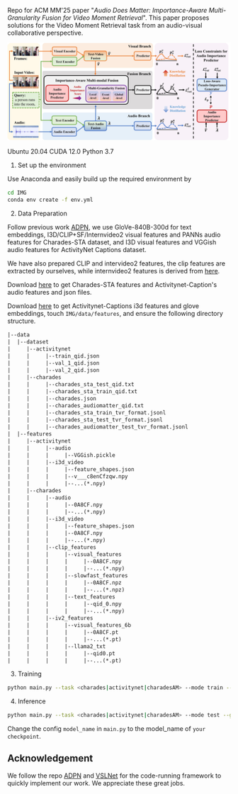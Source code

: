 
Repo for ACM MM'25 paper "*Audio Does Matter: Importance-Aware Multi-Granularity Fusion for Video Moment Retrieval*". This paper proposes solutions for the Video Moment Retrieval task from an audio-visual collaborative perspective.


![framework](figures/framework.jpg)


Ubuntu 20.04
CUDA 12.0
Python 3.7


1. Set up the environment

Use Anaconda and easily build up the required environment by

```bash
cd IMG
conda env create -f env.yml
```

2. Data Preparation

Follow previous work [ADPN](https://github.com/hlchen23/ADPN-MM), we use GloVe-840B-300d for text embeddings, I3D/CLIP+SF/Internvideo2 visual features and PANNs audio features for Charades-STA dataset, and I3D visual features and VGGish audio features for ActivityNet Captions dataset. 

We have also prepared CLIP and intervideo2 features, the clip features are extracted by ourselves, while internvideo2 features is derived from [here](https://huggingface.co/cg1177). 

Download [here](https://drive.google.com/drive/folders/1yu9-7SFVUKCbO1dgMcODGdaE1mIBkDsC?usp=sharing) to get Charades-STA features and Activitynet-Caption's audio features and json files. 

Download [here](https://mega.nz/folder/gv93jDSI#U9Qf1ZuKdP8cIJj5sdK0bw) to get Activitynet-Captions i3d features and glove embeddings, touch `IMG/data/features`, and ensure the following directory structure.

```
|--data
|  |--dataset
|     |--activitynet
|     |     |--train_qid.json
|     |     |--val_1_qid.json
|     |     |--val_2_qid.json
|     |--charades
|     |     |--charades_sta_test_qid.txt
|     |     |--charades_sta_train_qid.txt
|     |     |--charades.json
|     |     |--charades_audiomatter_qid.txt
|     |     |--charades_sta_train_tvr_format.jsonl
|     |     |--charades_sta_test_tvr_format.jsonl
|     |     |--charades_audiomatter_test_tvr_format.jsonl
|  |--features
|     |--activitynet
|     |     |--audio
|     |     |     |--VGGish.pickle
|     |     |--i3d_video
|     |     |     |--feature_shapes.json
|     |     |     |--v___c8enCfzqw.npy
|     |     |     |--...(*.npy)
|     |--charades
|     |     |--audio
|     |     |     |--0A8CF.npy
|     |     |     |--...(*.npy)
|     |     |--i3d_video
|     |     |     |--feature_shapes.json
|     |     |     |--0A8CF.npy
|     |     |     |--...(*.npy)
|     |     |--clip_features
|     |     |     |--visual_features
|     |     |     |     |--0A8CF.npy
|     |     |     |     |--...(*.npy)
|     |     |     |--slowfast_features
|     |     |     |     |--0A8CF.npz
|     |     |     |     |--...(*.npz)
|     |     |     |--text_features
|     |     |     |     |--qid_0.npy
|     |     |     |     |--...(*.npy)
|     |     |--iv2_features
|     |     |     |--visual_features_6b
|     |     |     |     |--0A8CF.pt
|     |     |     |     |--...(*.pt)
|     |     |     |--llama2_txt
|     |     |     |     |--qid0.pt
|     |     |     |     |--...(*.pt)
```



3. Training

```bash
python main.py --task <charades|activitynet|charadesAM> --mode train --gpu_idx <GPU INDEX>
```

4. Inference


```bash
python main.py --task <charades|activitynet|charadesAM> --mode test --gpu_idx <GPU INDEX>
```

Change the config `model_name` in `main.py` to the model_name of `your checkpoint`.




## Acknowledgement

We follow the repo [ADPN](https://github.com/hlchen23/ADPN-MM) and [VSLNet](https://github.com/26hzhang/VSLNet) for the code-running framework to quickly implement our work. We appreciate these great jobs.

<!-- ## Cite

If you feel this repo is helpful to your research, please cite our work.

```
@inproceedings{chen2023curriculum,
  title={Curriculum-Listener: Consistency-and Complementarity-Aware Audio-Enhanced Temporal Sentence Grounding},
  author={Chen, Houlun and Wang, Xin and Lan, Xiaohan and Chen, Hong and Duan, Xuguang and Jia, Jia and Zhu, Wenwu},
  booktitle={Proceedings of the 31st ACM International Conference on Multimedia},
  pages={3117--3128},
  year={2023}
}
``` -->
